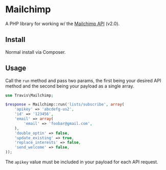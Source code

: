 # Mailchimp

A PHP library for working w/ the [Mailchimp API](http://apidocs.mailchimp.com/api/2.0/) (v2.0).

## Install

Normal install via Composer.

## Usage

Call the ``run`` method and pass two params, the first being your desired API method and the second being your payload as a single array.

```php
use Travis\Mailchimp;

$response = Mailchimp::run('lists/subscribe', array(
	'apikey' => 'abcdefg-us2',
    'id' => '123456',
    'email' => array(
    	'email' => 'foobar@gmail.com',
    ),
    'double_optin' => false,
    'update_existing' => true,
    'replace_interests' => false,
    'send_welcome' => false,
));
```

The ``apikey`` value must be included in your payload for each API request.